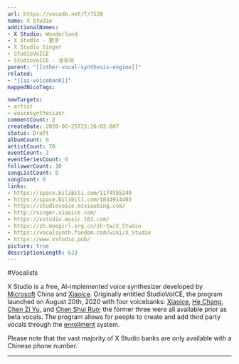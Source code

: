 ```yaml
---
url: https://vocadb.net/T/7520
name: X Studio
additionalNames: 
- X Studio: Wonderland
- X Studio - 歌手
- X Studio Singer
- StudioVoICE
- StudioVoICE - 冰乐坊
parent: "[[other-vocal-synthesis-engine]]"
related:
- "[[ai-voicebank]]"
mappedNicoTags:

newTargets:
- artist
- voicesynthesizer
commentCount: 2
createDate: 2020-06-25T23:26:02.007
status: Draft
albumCount: 0
artistCount: 70
eventCount: 1
eventSeriesCount: 0
followerCount: 10
songListCount: 0
songCount: 0
links: 
- https://space.bilibili.com/1174585240
- https://space.bilibili.com/1034914403
- https://studiovoice.msxiaobing.com/
- http://singer.xiaoice.com/
- https://xstudio.music.163.com/
- https://zh.moegirl.org.cn/zh-tw/X_Studio
- https://vocalsynth.fandom.com/wiki/X_Studio
- https://www.xstudio.pub/
picture: true
descriptionLength: 623
---
```


#Vocalists

X Studio is a free, AI-implemented voice synthesizer developed by [Microsoft](/Ar/81711) China and [Xiaoice](/Ar/121501). Originally entitled StudioVoICE, the program launched on August 20th, 2020 with four voicebanks: [Xiaoice](/Ar/80162), [He Chang](/Ar/76473), [Chen Zi Yu](/Ar/81900), and [Chen Shui Ruo](/Ar/76408); the former three were all available prior as beta vocals. The program allows for people to create and add third party vocals through the [enrollment](https://www.xstudio.pub/about/enroll.html) system.

Please note that the vast majority of X Studio banks are only available with a Chinese phone number.

---

